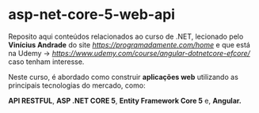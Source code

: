 # asp-net-core-5-web-api

Reposito aqui conteúdos relacionados ao curso de .NET, lecionado pelo **Vinícius Andrade** do site _<https://programadamente.com/home>_ e que está na Udemy -> _<https://www.udemy.com/course/angular-dotnetcore-efcore/>_ caso tenham interesse.

Neste curso, é abordado como construir __aplicações web__ utilizando as principais tecnologias do mercado, como:

**API RESTFUL**,
**ASP .NET CORE 5**,
**Entity Framework Core 5** e,
**Angular.**